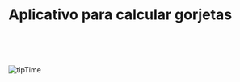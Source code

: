 # Aplicativo para calcular gorjetas
<br><br><br>

![tipTime](https://user-images.githubusercontent.com/62625309/192904328-8cefbd2c-e353-49bd-aaf6-dfe4cd156f24.png)
